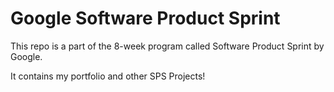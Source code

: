 # Google Software Product Sprint

This repo is a part of the 8-week program called Software Product Sprint by Google.

It contains my portfolio and other SPS Projects!

